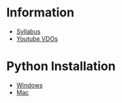 # Information

- [Syllabus](./T00_information/ML%20Training%202568.pdf)
- [Youtube VDOs](https://www.youtube.com/playlist?list=PLNGLpHQhvGrvaXmoHvukU6cRa42xTvFH3)

# Python Installation

- [Windows](https://github.com/ie-ai-class/ml-training-2025/blob/main/T01_python_installation/windows.md)
- [Mac](https://github.com/ie-ai-class/ml-training-2025/blob/main/T01_python_installation/mac.md)
